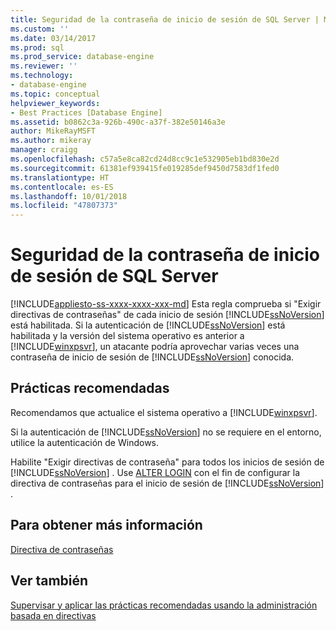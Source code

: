 ```yaml
---
title: Seguridad de la contraseña de inicio de sesión de SQL Server | Microsoft Docs
ms.custom: ''
ms.date: 03/14/2017
ms.prod: sql
ms.prod_service: database-engine
ms.reviewer: ''
ms.technology:
- database-engine
ms.topic: conceptual
helpviewer_keywords:
- Best Practices [Database Engine]
ms.assetid: b0862c3a-926b-490c-a37f-382e50146a3e
author: MikeRayMSFT
ms.author: mikeray
manager: craigg
ms.openlocfilehash: c57a5e8ca82cd24d8cc9c1e532905eb1bd830e2d
ms.sourcegitcommit: 61381ef939415fe019285def9450d7583df1fed0
ms.translationtype: HT
ms.contentlocale: es-ES
ms.lasthandoff: 10/01/2018
ms.locfileid: "47807373"
---
```

# <a name="sql-server-login-password-strength"></a>Seguridad de la contraseña de inicio de sesión de SQL Server
[!INCLUDE[appliesto-ss-xxxx-xxxx-xxx-md](../../includes/appliesto-ss-xxxx-xxxx-xxx-md.md)]
  Esta regla comprueba si "Exigir directivas de contraseñas" de cada inicio de sesión [!INCLUDE[ssNoVersion](../../includes/ssnoversion-md.md)] está habilitada. Si la autenticación de [!INCLUDE[ssNoVersion](../../includes/ssnoversion-md.md)] está habilitada y la versión del sistema operativo es anterior a [!INCLUDE[winxpsvr](../../includes/winxpsvr-md.md)], un atacante podría aprovechar varias veces una contraseña de inicio de sesión de [!INCLUDE[ssNoVersion](../../includes/ssnoversion-md.md)] conocida.  
  
## <a name="best-practices-recommendations"></a>Prácticas recomendadas  
 Recomendamos que actualice el sistema operativo a [!INCLUDE[winxpsvr](../../includes/winxpsvr-md.md)].  
  
 Si la autenticación de [!INCLUDE[ssNoVersion](../../includes/ssnoversion-md.md)] no se requiere en el entorno, utilice la autenticación de Windows.  
  
 Habilite "Exigir directivas de contraseña" para todos los inicios de sesión de [!INCLUDE[ssNoVersion](../../includes/ssnoversion-md.md)] . Use [ALTER LOGIN](../../t-sql/statements/alter-login-transact-sql.md) con el fin de configurar la directiva de contraseñas para el inicio de sesión de [!INCLUDE[ssNoVersion](../../includes/ssnoversion-md.md)] .  
  
## <a name="for-more-information"></a>Para obtener más información  
 [Directiva de contraseñas](../../relational-databases/security/password-policy.md)  
  
## <a name="see-also"></a>Ver también  
 [Supervisar y aplicar las prácticas recomendadas usando la administración basada en directivas](../../relational-databases/policy-based-management/monitor-and-enforce-best-practices-by-using-policy-based-management.md)  
  
  
